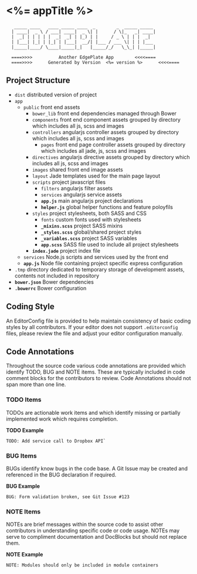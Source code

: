 # <%= appTitle %>
       _____ ____   ____ _____ ____  _        _  _____ _____
      | ____|  _ \ / ___| ____|  _ \| |      / \|_   _| ____|
      |  _| | | | | |  _|  _| | |_) | |     / _ \ | | |  _|
      | |___| |_| | |_| | |___|  __/| |___ / ___ \| | | |___
      |_____|____/ \____|_____|_|   |_____/_/   \_\_| |_____|
      
      ====>>>>          Another EdgePlate App        <<<<====
      ====>>>>      Generated by Version  <%= version %>      <<<<====
      
## Project Structure

- `dist` distributed version of project
- `app`
    - `public` front end assets
        - `bower_lib` front end dependencies managed through Bower
        - `components` front end component assets grouped by directory which includes all js, scss and images
        - `controllers` angularjs controller assets grouped by directory which includes all js, scss and images
            - `pages` front end page controller assets grouped by directory which includes all jade, js, scss and images
        - `directives` angularjs directive assets grouped by directory which includes all js, scss and images
        - `images` shared front end image assets
        - `layout` Jade templates used for the main page layout
        - `scripts` project javascript files
            - `filters` angularjs filter assets
            - `services` angularjs service assets
            - **`app.js`** main angularjs project declarations
            - **`helper.js`** global helper functions and feature poloyfils
        - `styles` project stylesheets, both SASS and CSS
            - `fonts` custom fonts used with stylesheets
            - **`_mixins.scss`** project SASS mixins
            - **`_styles.scss`** global/shared project styles
            - **`_variables.scss`** project SASS variables
            - **`app.scss`** SASS file used to include all project stylesheets
        - **`index.jade`** project index file
    - `services` Node.js scripts and services used by the front end
    - **`app.js`** Node file containing project specific express configuration
- `.tmp` directory dedicated to temporary storage of development assets, contents not included in repository
- **`bower.json`** Bower dependencies
- **`.bowerrc`** Bower configuration

## Coding Style

An EditorConfig file is provided to help maintain consistency of basic coding styles by all contributors. If your editor does not support `.editorconfig` files, please review the file and adjust your editor configuration manually.

## Code Annotations

Throughout the source code various code annotations are provided which identify TODO, BUG and NOTE items. These are typically included in code comment blocks for the contributors to review. Code Annotations should not span more than one line.

### TODO Items

TODOs are actionable work items and which identify missing or partially implemented work which requires completion.

__TODO Example__

    TODO: Add service call to Dropbox API`

### BUG Items

BUGs identify know bugs in the code base. A Git Issue may be created and referenced in the BUG declaration if required.

__BUG Example__

    BUG: Form validation broken, see Git Issue #123

### NOTE Items

NOTEs are brief messages within the source code to assist other contributors in understanding specific code or code usage. NOTEs may serve to compliment documentation and DocBlocks but should not replace them.

__NOTE Example__

    NOTE: Modules should only be included in module containers

